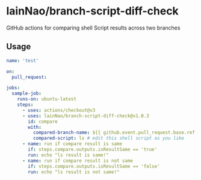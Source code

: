 # lainNao/branch-script-diff-check

GitHub actions for comparing shell Script results across two branches

## Usage

```yml
name: 'test'

on:
  pull_request:

jobs:
  sample-job:
    runs-on: ubuntu-latest
    steps:
      - uses: actions/checkout@v3
      - uses: lainNao/branch-script-diff-check@v1.0.3
        id: compare
        with:
          compared-branch-name: ${{ github.event.pull_request.base.ref }} # edit this value if you want
          compared-script: ls # edit this shell script as you like
      - name: run if compare result is same
        if: steps.compare.outputs.isResultSame == 'true'
        run: echo "ls result is same!"
      - name: run if compare result is not same
        if: steps.compare.outputs.isResultSame == 'false'
        run: echo "ls result is not same!"
```
